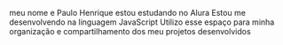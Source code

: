 meu nome e Paulo Henrique
estou estudando no Alura
Estou me desenvolvendo na linguagem JavaScript
Utilizo esse espaço para minha organização e compartilhamento dos meu projetos desenvolvidos
